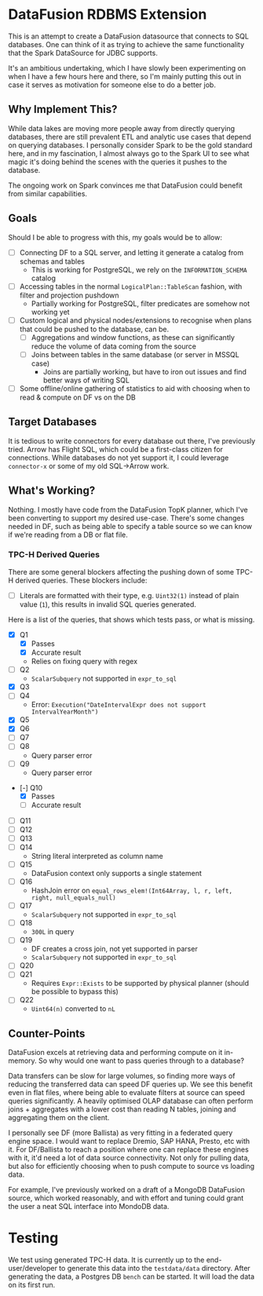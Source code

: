 # DataFusion RDBMS Extension

This is an attempt to create a DataFusion datasource that connects to SQL databases.
One can think of it as trying to achieve the same functionality that the Spark DataSource for JDBC supports.

It's an ambitious undertaking, which I have slowly been experimenting on when I have a few hours here and there, so I'm mainly putting this out in case it serves as motivation for someone else to do a better job.

## Why Implement This?

While data lakes are moving more people away from directly querying databases, there are still prevalent ETL and analytic use cases that depend on querying databases. I personally consider Spark to be the gold standard here, and in my fascination, I almost always go to the Spark UI to see what magic it's doing behind the scenes with the queries it pushes to the database.

The ongoing work on Spark convinces me that DataFusion could benefit from similar capabilities.

## Goals

Should I be able to progress with this, my goals would be to allow:

- [ ] Connecting DF to a SQL server, and letting it generate a catalog from schemas and tables
  - This is working for PostgreSQL, we rely on the `INFORMATION_SCHEMA` catalog
- [ ] Accessing tables in the normal `LogicalPlan::TableScan` fashion, with filter and projection pushdown
  - Partially working for PostgreSQL, filter predicates are somehow not working yet
- [ ] Custom logical and physical nodes/extensions to recognise when plans that could be pushed to the database, can be.
  - [ ] Aggregations and window functions, as these can significantly reduce the volume of data coming from the source
  - [ ] Joins between tables in the same database (or server in MSSQL case)
    - Joins are partially working, but have to iron out issues and find better ways of writing SQL
- [ ] Some offline/online gathering of statistics to aid with choosing when to read & compute on DF vs on the DB

## Target Databases

It is tedious to write connectors for every database out there, I've previously tried.
Arrow has Flight SQL, which could be a first-class citizen for connections. While databases do not yet support it, I could leverage `connector-x` or some of my old SQL->Arrow work.

## What's Working?

Nothing. I mostly have code from the DataFusion TopK planner, which I've been converting to support my desired use-case.
There's some changes needed in DF, such as being able to specify a table source so we can know if we're reading from a DB or flat file.

### TPC-H Derived Queries

There are some general blockers affecting the pushing down of some TPC-H derived queries.
These blockers include:

- [ ] Literals are formatted with their type, e.g. `Uint32(1)` instead of plain value (`1`), this results in invalid SQL queries generated.

Here is a list of the queries, that shows which tests pass, or what is missing.

- [x] Q1
  - [x] Passes
  - [x] Accurate result
  - Relies on fixing query with regex
- [ ] Q2
  - `ScalarSubquery` not supported in `expr_to_sql`
- [x] Q3
- [ ] Q4
  - Error: `Execution("DateIntervalExpr does not support IntervalYearMonth")`
- [X] Q5
- [x] Q6
- [ ] Q7
- [ ] Q8
  - Query parser error
- [ ] Q9
  - Query parser error
- [-] Q10
  - [X] Passes
  - [ ] Accurate result
- [ ] Q11
- [ ] Q12
- [ ] Q13
- [ ] Q14
  - String literal interpreted as column name
- [ ] Q15
  - DataFusion context only supports a single statement
- [ ] Q16
  - HashJoin error on `equal_rows_elem!(Int64Array, l, r, left, right, null_equals_null)`
- [ ] Q17
  - `ScalarSubquery` not supported in `expr_to_sql`
- [ ] Q18
  - `300L` in query
- [ ] Q19
  - DF creates a cross join, not yet supported in parser
  - `ScalarSubquery` not supported in `expr_to_sql`
- [ ] Q20
- [ ] Q21
  - Requires `Expr::Exists` to be supported by physical planner (should be possible to bypass this)
- [ ] Q22
  - `Uint64(n)` converted to `nL`


## Counter-Points

DataFusion excels at retrieving data and performing compute on it in-memory. So why would one want to pass queries through to a database?

Data transfers can be slow for large volumes, so finding more ways of reducing the transferred data can speed DF queries up.
We see this benefit even in flat files, where being able to evaluate filters at source can speed queries significantly.
A heavily optimised OLAP database can often perform joins + aggregates with a lower cost than reading N tables, joining and aggregating them on the client.

I personally see DF (more Ballista) as very fitting in a federated query engine space. I would want to replace Dremio, SAP HANA, Presto, etc with it. For DF/Ballista to reach a position where one can replace these engines with it, it'd need a lot of data source connectivity. Not only for pulling data, but also for efficiently choosing when to push compute to source vs loading data.

For example, I've previously worked on a draft of a MongoDB DataFusion source, which worked reasonably, and with effort and tuning could grant the user a neat SQL interface into MondoDB data.

# Testing

We test using generated TPC-H data. It is currently up to the end-user/developer to generate this data into the `testdata/data` directory.
After generating the data, a Postgres DB `bench` can be started. It will load the data on its first run.
